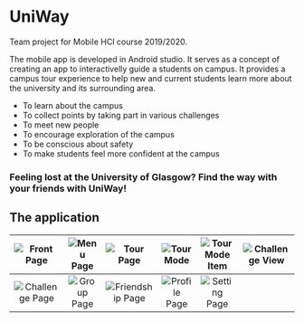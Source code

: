 # UniWay

Team project for Mobile HCI course 2019/2020.

The mobile app is developed in Android studio. It serves as a concept of creating an app to interactivelly guide a students on campus. It provides a campus tour experience to help new and current students learn more about the university and its surrounding area.
- To learn about the campus 
- To collect points by taking part in various challenges  
- To meet new people 
- To encourage exploration of the campus 
- To be conscious about safety 
- To make students feel more confident at the campus 

### Feeling lost at the University of Glasgow? Find the way with your friends with UniWay! 

## The application
| ![Front Page](https://i.imgur.com/iLfqfk2.png) | ![Menu Page](https://i.imgur.com/HLgWlIF.png) | ![Tour Page](https://i.imgur.com/xcX6iXk.png) | ![Tour Mode](https://i.imgur.com/yDbNumC.png) | ![Tour Mode Item](https://i.imgur.com/TeaHSWX.png) | ![Challenge View](https://i.imgur.com/YAsVO8T.png) |
|:---:|:---:|:---:|:---:| :---: |:---: |
| ![Challenge Page](https://i.imgur.com/ogFHZvA.png) | ![Group Page](https://i.imgur.com/XmiL6vC.png) | ![Friendship Page](https://i.imgur.com/v74e86Q.png) | ![Profile Page](https://i.imgur.com/ySO6RFI.png) | ![Setting Page](https://i.imgur.com/dK3KcdA.png) |  |

